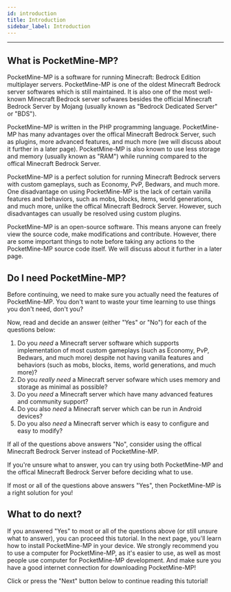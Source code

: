 ```yaml
---
id: introduction
title: Introduction
sidebar_label: Introduction
---
```

___
## What is PocketMine-MP?

PocketMine-MP is a software for running Minecraft: Bedrock Edition multiplayer servers. PocketMine-MP is one of the oldest Minecraft Bedrock server softwares which is still maintained. It is also one of the most well-known Minecraft Bedrock server sofwares besides the official Minecraft Bedrock Server by Mojang (usually known as "Bedrock Dedicated Server" or "BDS").

PocketMine-MP is written in the PHP programming language. PocketMine-MP has many advantages over the offical Minecraft Bedrock Server, such as plugins, more advanced features, and much more (we will discuss about it further in a later page). PocketMine-MP is also known to use less storage and memory (usually known as "RAM") while running compared to the offical Minecraft Bedrock Server.

PocketMine-MP is a perfect solution for running  Minecraft Bedrock servers with custom gameplays, such as Economy, PvP, Bedwars, and much more. One disadvantage on using PocketMine-MP is the lack of certain vanilla features and behaviors, such as mobs, blocks, items, world generations, and much more, unlike the offical Minecraft Bedrock Server. However, such disadvantages can usually be resolved using custom plugins.

PocketMine-MP is an open-source software. This means anyone can freely view the source code, make modifications and contribute. However, there are some important things to note before taking any actions to the PocketMine-MP source code itself. We will discuss about it further in a later page.

## Do I need PocketMine-MP?

Before continuing, we need to make sure you actually need the features of PocketMine-MP. You don't want to waste your time learning to use things you don't need, don't you?

Now, read and decide an answer (either "Yes" or "No") for each of the questions below:

1. Do you *need* a Minecraft server software which supports implementation of most custom gameplays (such as Economy, PvP, Bedwars, and much more) despite not having vanilla features and behaviors (such as mobs, blocks, items, world generations, and much more)?
2. Do you *really need* a Minecraft server sofware which uses memory and storage as minimal as possible?
3. Do you *need* a Minecraft server which have many advanced features and community support?
4. Do you also *need* a Minecraft server which can be run in Android devices?
5. Do you also *need* a Minecraft server which is easy to configure and easy to modify?

If all of the questions above answers "No", consider using the offical Minecraft Bedrock Server instead of PocketMine-MP.

If you're unsure what to answer, you can try using both PocketMine-MP and the offical Minecraft Bedrock Server before deciding what to use.

If most or all of the questions above answers "Yes", then PocketMine-MP is a right solution for you!

## What to do next?

If you answered "Yes" to most or all of the questions above (or still unsure what to answer), you can proceed this tutorial. In the next page, you'll learn how to install PocketMine-MP in your device. We strongly recommend you to use a computer for PocketMine-MP, as it's easier to use, as well as most people use computer for PocketMine-MP development. And make sure you have a good internet connection for downloading PocketMine-MP!

Click or press the "Next" button below to continue reading this tutorial!